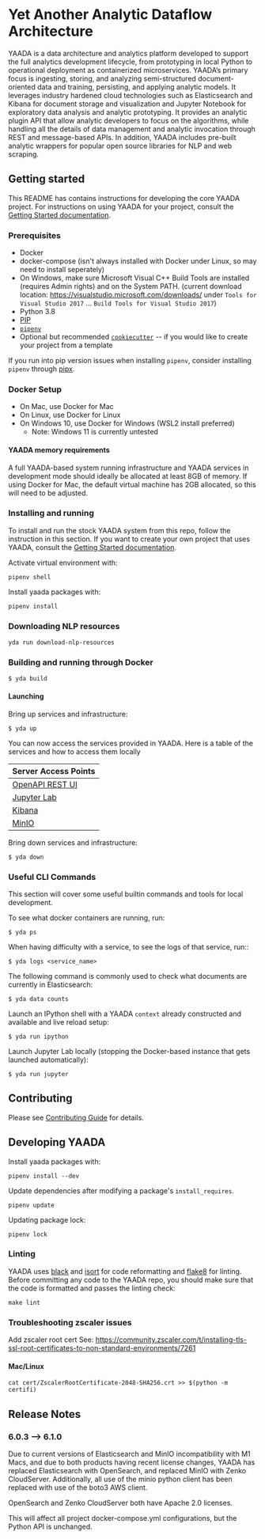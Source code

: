 # Yet Another Analytic Dataflow Architecture

YAADA is a data architecture and analytics platform developed to support the full analytics development lifecycle, from prototyping in local Python to operational deployment as containerized microservices. YAADA’s primary focus is ingesting, storing, and analyzing semi-structured document-oriented data and training, persisting, and applying analytic models. It leverages industry hardened cloud technologies such as Elasticsearch and Kibana for document storage and visualization and Jupyter Notebook for exploratory data analysis and analytic prototyping. It provides an analytic plugin API that allow analytic developers to focus on the algorithms, while handling all the details of data management and analytic invocation through REST and message-based APIs. In addition, YAADA includes pre-built analytic wrappers for popular open source libraries for NLP and web scraping.

## Getting started

This README has contains instructions for developing the core YAADA project. For instructions on using YAADA for your project, consult the [Getting Started documentation](https://aptima.github.io/yaada/getting-started/).

### Prerequisites
* Docker
* docker-compose (isn't always installed with Docker under Linux, so may need to install seperately)
* On Windows, make sure Microsoft Visual C++ Build Tools are installed (requires Admin rights) and on the System PATH. (current download location: https://visualstudio.microsoft.com/downloads/ under `Tools for Visual Studio 2017` ... `Build Tools for Visual Studio 2017`)
* Python 3.8
* [PIP](https://pip.pypa.io/en/stable/)
* [`pipenv`](https://pipenv.pypa.io/en/latest/)
* Optional but recommended [`cookiecutter`](https://cookiecutter.readthedocs.io/en/stable/) -- if you would like to create your project from a template

If you run into pip version issues when installing `pipenv`, consider installing `pipenv` through [pipx](https://pipenv.pypa.io/en/latest/install/#isolated-installation-of-pipenv-with-pipx).

### Docker Setup

* On Mac, use Docker for Mac
* On Linux, use Docker for Linux
* On Windows 10, use Docker for Windows (WSL2 install preferred)
    * Note: Windows 11 is currently untested

#### YAADA memory requirements

A full YAADA-based system running infrastructure and YAADA services in development mode should ideally be allocated at least 8GB of memory. If using Docker for Mac, the default virtual machine has 2GB allocated, so this will need to be adjusted.

### Installing and running

To install and run the stock YAADA system from this repo, follow the instruction in this section. If you want to create your own project that uses YAADA, consult the [Getting Started documentation](https://aptima.github.io/yaada/getting-started/).

Activate virtual environment with:

```
pipenv shell
```

Install yaada packages with:

```
pipenv install
```

### Downloading NLP resources

```
yda run download-nlp-resources
```

### Building and running through Docker

```
$ yda build
```

#### Launching

Bring up services and infrastructure:

```
$ yda up
```

You can now access the services provided in YAADA. Here is a table of the services and how to access them locally

| Server Access Points                        |
| ------------------------------------------- |
| [OpenAPI REST UI](http://localhost:5000/ui) |
| [Jupyter Lab](http://localhost:8888/)       |
| [Kibana](http://localhost:5601)             |
| [MinIO](http://localhost:9000/)             |

Bring down services and infrastructure:

```
$ yda down
```

### Useful CLI Commands

This section will cover some useful builtin commands and tools for local development.

To see what docker containers are running, run:

```
$ yda ps 
```

When having difficulty with a service, to see the logs of that service, run::

```
$ yda logs <service_name>
```

The following command is commonly used to check what documents are currently in Elasticsearch:

```
$ yda data counts
```

Launch an IPython shell with a YAADA `context` already constructed and available and live reload setup:

```
$ yda run ipython
```

Launch Jupyter Lab locally (stopping the Docker-based instance that gets launched automatically):

```
$ yda run jupyter
```


## Contributing

Please see [Contributing Guide](CONTRIBUTING.md) for details.


## Developing YAADA

Install yaada packages with:

```
pipenv install --dev
```

Update dependencies after modifying a package's `install_requires`.

```
pipenv update
```

Updating package lock:

```
pipenv lock
```

### Linting

YAADA uses [black](https://black.readthedocs.io/en/stable/) and [isort](https://pycqa.github.io/isort/) for code reformatting and [flake8](https://flake8.pycqa.org/en/latest/) for linting. Before committing any code to the YAADA repo, you should make sure that the code is formatted and passes the linting check:

```
make lint
```

### Troubleshooting zscaler issues

Add zscaler root cert
See: https://community.zscaler.com/t/installing-tls-ssl-root-certificates-to-non-standard-environments/7261

#### Mac/Linux

```
cat cert/ZscalerRootCertificate-2048-SHA256.crt >> $(python -m certifi)
```

## Release Notes

### 6.0.3 --> 6.1.0
Due to current versions of Elasticsearch and MinIO incompatibility with M1 Macs, and due to both products having recent license changes,
YAADA has replaced Elasticsearch with OpenSearch, and replaced MinIO with Zenko CloudServer. Additionally, all use of the minio python 
client has been replaced with use of the boto3 AWS client.

OpenSearch and Zenko CloudServer both have Apache 2.0 licenses.

This will affect all project docker-compose.yml configurations, but the Python API is unchanged.

